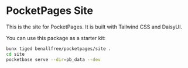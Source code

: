 # PocketPages Site

This is the site for PocketPages. It is built with Tailwind CSS and DaisyUI.

You can use this package as a starter kit:

```bash
bunx tiged benallfree/pocketpages/site .
cd site
pocketbase serve --dir=pb_data --dev
```
